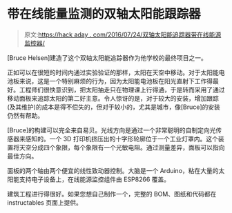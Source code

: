 # 带在线能量监测的双轴太阳能跟踪器

> 原文:[https://hack aday . com/2016/07/24/双轴太阳能追踪器带在线能源监控器/](https://hackaday.com/2016/07/24/dual-axis-solar-tracker-with-online-energy-monitor/)

[Bruce Helsen]建造了这个双轴太阳能追踪器作为他学校的最终项目之一。

正如可以在很短的时间内通过实验验证的那样，太阳在天空中移动。对于太阳能电池板来说，这是一个特别麻烦的行为，因为太阳能电池板在阳光直射下工作得最好。工程师们很快意识到，把太阳抽走只在物理课上行得通，于是转而采用了通过移动面板来追踪太阳的第二好主意。令人惊讶的是，对于较大的安装，增加跟踪(及其维护)的成本是得不偿失的，但对于较小的，尤其是城市，像[Bruce]的安装仍然有帮助。

[Bruce]的构建可以完全来自易贝。光线方向是通过一个非常聪明的自制定向光传感器来感知的。一个 3D 打印机挤压出的十字形轮廓位于一个工业灯罩内。这个装置将天空分成四个象限，每个象限有一个光敏电阻。通过测量差异，面板可以指向最佳方向。

面板的两个轴由两个便宜的线性致动器控制。大脑是一个 Arduino，粘在大量的太阳能支持电子设备上，在线能源监控组件由 ESP8266 覆盖。

建筑工程进行得很好。如果您想自己制作一个，完整的 BOM、图纸和代码都在 instructables 页面上提供。